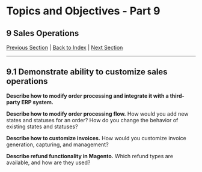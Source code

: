 # Topics and Objectives - Part 9

## **9** Sales Operations

[Previous Section](./8.md) | [Back to Index](./) | [Next Section](./10.md)

------

## **9.1** Demonstrate ability to customize sales operations

**Describe how to modify order processing and integrate it with a third-party ERP system.**

**Describe how to modify order processing flow.** How would you add new states and statuses for an order? How do you change the behavior of existing states and statuses?

**Describe how to customize invoices.** How would you customize invoice generation, capturing, and management?

**Describe refund functionality in Magento.** Which refund types are available, and how are they used?






